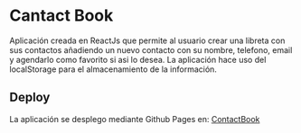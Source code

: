 # Cantact Book

Aplicación creada en ReactJs que permite al usuario crear una libreta con sus contactos añadiendo un nuevo contacto con su nombre, telefono, email y agendarlo como favorito si asi lo desea. 
La aplicación hace uso del localStorage para el almacenamiento de la información.  

## Deploy
La aplicación se desplego mediante Github Pages en:  [ContactBook](http://localhost:3000)



